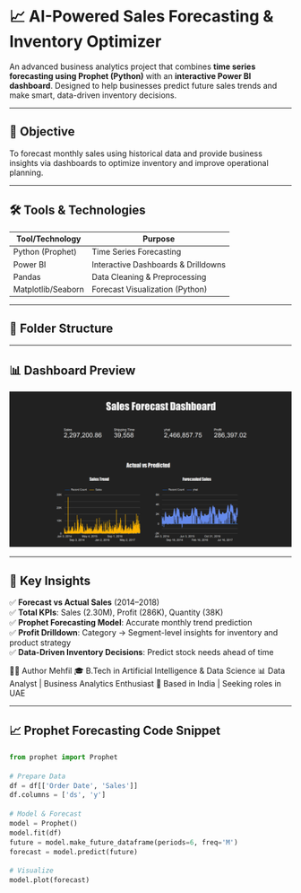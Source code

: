 # 📈 AI-Powered Sales Forecasting & Inventory Optimizer

An advanced business analytics project that combines **time series forecasting using Prophet (Python)** with an **interactive Power BI dashboard**. Designed to help businesses predict future sales trends and make smart, data-driven inventory decisions.

---

## 📌 Objective

To forecast monthly sales using historical data and provide business insights via dashboards to optimize inventory and improve operational planning.

---

## 🛠 Tools & Technologies

| Tool/Technology      | Purpose                                |
|----------------------|-----------------------------------------|
| Python (Prophet)     | Time Series Forecasting                 |
| Power BI             | Interactive Dashboards & Drilldowns     |
| Pandas               | Data Cleaning & Preprocessing           |
| Matplotlib/Seaborn   | Forecast Visualization (Python)         |

---

## 📁 Folder Structure


---

## 📊 Dashboard Preview

![Dashboard Preview](Dashboard.png)

---

## 📌 Key Insights

✅ **Forecast vs Actual Sales** (2014–2018)  
✅ **Total KPIs**: Sales (2.30M), Profit (286K), Quantity (38K)  
✅ **Prophet Forecasting Model**: Accurate monthly trend prediction  
✅ **Profit Drilldown**: Category → Segment-level insights for inventory and product strategy  
✅ **Data-Driven Inventory Decisions**: Predict stock needs ahead of time


🙋‍♂️ Author
Mehfil
🎓 B.Tech in Artificial Intelligence & Data Science
📊 Data Analyst | Business Analytics Enthusiast
📍 Based in India | Seeking roles in UAE

---

## 📈 Prophet Forecasting Code Snippet

```python
from prophet import Prophet

# Prepare Data
df = df[['Order Date', 'Sales']]
df.columns = ['ds', 'y']

# Model & Forecast
model = Prophet()
model.fit(df)
future = model.make_future_dataframe(periods=6, freq='M')
forecast = model.predict(future)

# Visualize
model.plot(forecast)


